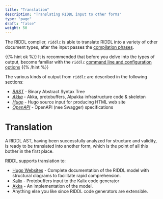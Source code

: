 ```yaml
---
title: "Translation"
description: "Translating RIDDL input to other forms"
type: "page"
draft: "false"
weight: 50
---
```


The RIDDL compiler, `riddlc` is able to translate RIDDL into a variety of other
document types, after the input passes the [compilation phases](../compilation).  

{{% hint ok %}}
It is recommended that before you delve into the types of output, become 
familiar with the `riddlc` [command line and configuration options](options)
{{% /hint %}}

The various kinds of output from `riddlc` are described in the following sections:

* [_BAST_](bast) - Binary Abstract Syntax Tree
* [_Akka_](akka) - Akka, protobuffers, Alpakka infrastructure code & skeleton
* [_Hugo_](hugo) - Hugo source input for producing HTML web site
* [_OpenAPI_](openapi) - OpenAPI (nee Swagger) specifications 

# Translation
A RIDDL AST, having been successfully analyzed for structure and validity, is
ready to be translated into another form, which is the point of all this
bother in the first place.

RIDDL supports translation to:
* [Hugo Websites](https://gohugo.io/) - Complete documentation of the RIDDL
  model with structural diagrams to facilitate rapid comprehension.
* [Kalix](https://kalix.io/) - Protobuffers input to the Kalix code generator
* [Akka](https://akka.io/) - An implementation of the model.
* Anything else you like since RIDDL code generators are extensible. 
